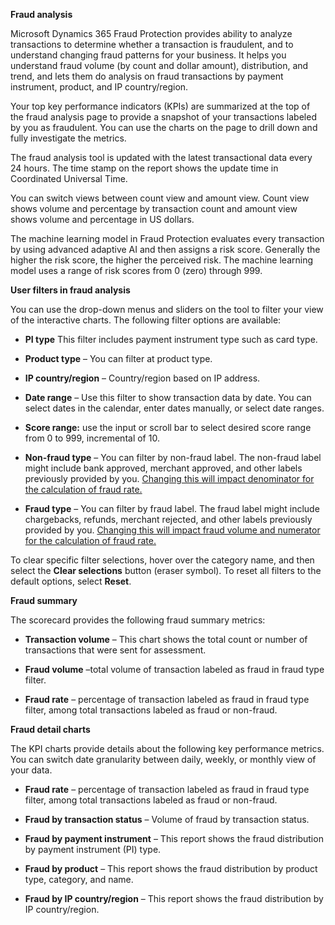 



**Fraud analysis**

Microsoft Dynamics 365 Fraud Protection provides ability to analyze transactions to determine whether a transaction is fraudulent, and to understand changing fraud patterns for your business. It helps you understand fraud volume (by count and dollar amount), distribution, and trend, and lets them do analysis on fraud transactions by payment instrument, product, and IP country/region.

Your top key performance indicators (KPIs) are summarized at the top of the fraud analysis page to provide a snapshot of your transactions labeled by you as fraudulent. You can use the charts on the page to drill down and fully investigate the metrics.

The fraud analysis tool is updated with the latest transactional data every 24 hours. The time stamp on the report shows the update time in Coordinated Universal Time.

You can switch views between count view and amount view. Count view shows volume and percentage by transaction count and amount view shows volume and percentage in US dollars.

The machine learning model in Fraud Protection evaluates every transaction by using advanced adaptive AI and then assigns a risk score. Generally the higher the risk score, the higher the perceived risk. The machine learning model uses a range of risk scores from 0 (zero) through 999.

**User filters in fraud analysis**

You can use the drop-down menus and sliders on the tool to filter your view of the interactive charts. The following filter options are available:

- **PI type** This filter includes payment instrument type such as card type.

- **Product type** – You can filter at product type.

- **IP country/region** – Country/region based on IP address.

- **Date range** – Use this filter to show transaction data by date. You can select dates in the calendar, enter dates manually, or select date ranges.

- **Score range:** use the input or scroll bar to select desired score range from 0 to 999, incremental of 10.

- **Non-fraud type** – You can filter by non-fraud label. The non-fraud label might include bank approved, merchant approved, and other labels previously provided by you. <u>Changing this will impact denominator for the calculation of fraud rate.</u>

- **Fraud type** – You can filter by fraud label. The fraud label might include chargebacks, refunds, merchant rejected, and other labels previously provided by you. <u>Changing this will impact fraud volume and numerator for the calculation of fraud rate.</u>

To clear specific filter selections, hover over the category name, and then select the **Clear selections** button (eraser symbol). To reset all filters to the default options, select **Reset**.

**Fraud summary**

The scorecard provides the following fraud summary metrics:

- **Transaction volume** – This chart shows the total count or number of transactions that were sent for assessment.

- **Fraud volume** –total volume of transaction labeled as fraud in fraud type filter.

- **Fraud rate** – percentage of transaction labeled as fraud in fraud type filter, among total transactions labeled as fraud or non-fraud.

**Fraud detail charts**

The KPI charts provide details about the following key performance metrics. You can switch date granularity between daily, weekly, or monthly view of your data.

- **Fraud rate** – percentage of transaction labeled as fraud in fraud type filter, among total transactions labeled as fraud or non-fraud.

- **Fraud by transaction status** – Volume of fraud by transaction status.

- **Fraud by payment instrument** – This report shows the fraud distribution by payment instrument (PI) type.

- **Fraud by product** – This report shows the fraud distribution by product type, category, and name.

- **Fraud by IP country/region** – This report shows the fraud distribution by IP country/region.
